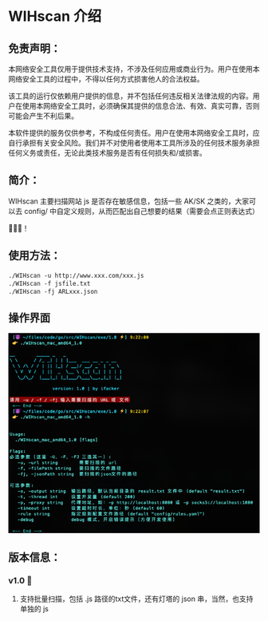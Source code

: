 # WIHscan 介绍

## 免责声明：
本网络安全工具仅用于提供技术支持，不涉及任何应用或商业行为。用户在使用本网络安全工具的过程中，不得以任何方式损害他人的合法权益。

该工具的运行仅依赖用户提供的信息，并不包括任何违反相关法律法规的内容。用户在使用本网络安全工具时，必须确保其提供的信息合法、有效、真实可靠，否则可能会产生不利后果。

本软件提供的服务仅供参考，不构成任何责任。用户在使用本网络安全工具时，应自行承担有关安全风险。我们并不对使用者使用本工具所涉及的任何技术服务承担任何义务或责任，无论此类技术服务是否有任何损失和/或损害。  

## 简介：
WIHscan 主要扫描网站 js 是否存在敏感信息，包括一些 AK/SK 之类的，大家可以去 config/ 中自定义规则，从而匹配出自己想要的结果（需要会点正则表达式）  

🎉🎉🎉！
## 使用方法：
```shell
./WIHscan -u http://www.xxx.com/xxx.js
./WIHscan -f jsfile.txt
./WIHscan -fj ARLxxx.json
```

## 操作界面
<img src="img/1.png">

## 版本信息：
### v1.0 🐶  
1. 支持批量扫描，包括 .js 路径的txt文件，还有灯塔的 json 串，当然，也支持单独的 js
